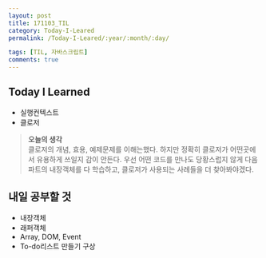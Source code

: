 ```yaml
---
layout: post
title: 171103_TIL
category: Today-I-Leared
permalink: /Today-I-Leared/:year/:month/:day/

tags: [TIL, 자바스크립트]
comments: true
---
```

## **Today I Learned**
* 실행컨텍스트
* 클로저

>**오늘의 생각**  
클로저의 개념, 효용, 예제문제를 이해는했다. 하지만 정확히 클로저가 어떤곳에서 유용하게 쓰일지 감이 안든다. 우선 어떤 코드를 만나도 당황스럽지 않게 다음파트의 내장객체를 다 학습하고, 클로저가 사용되는 사례들을 더 찾아봐야겠다.

## **내일 공부할 것**
* 내장객체
* 래퍼객체
* Array, DOM, Event
* To-do리스트 만들기 구상




